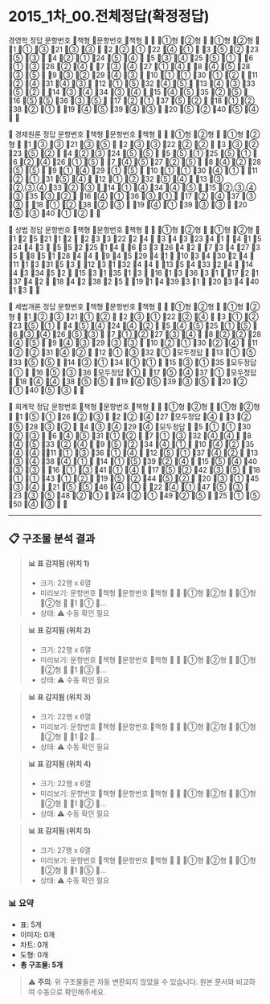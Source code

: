 # 2015_1차_00.전체정답(확정정답)

경영학 정답
문항번호
책형
문항번호
책형


①형
②형

①형
②형

1
①
③
21
③
③

2
②
①
22
④
①

3
⑤
②
23
⑤
③

4
②
①
24
⑤
④

5
③
④
25
⑤
①

6
①
③
26
②
④

7
③
④
27
①
④

8
④
⑤
28
③
⑤

9
③
②
29
④
③

10
①
①
30
①
②

11
②
④
31
④
③

12
①
⑤
32
④
⑤

13
④
③
33
⑤
②

14
③
④
34
③
④

15
④
⑤
35
②
⑤

16
⑤
⑤
36
③
⑤

17
②
①
37
⑤
②

18
①
②
38
②
①

19
④
⑤
39
④
③

20
⑤
②
40
⑤
④



 


경제원론 정답
문항번호
책형
문항번호
책형


①형
②형

①형
②형

1
③
③
21
③
⑤

2
③
③
22
②
②

3
③
②
23
⑤
②

4
②
③
24
⑤
⑤

5
⑤
①
25
⑤
①

6
②
④
26
①
⑤

7
④
⑤
27
②
⑤

8
④
②
28
⑤
⑤

9
①
④
29
①
⑤

10
①
①
30
④
①

11
②
①
31
⑤
④

12
①
②
32
⑤
④

13
③
②,③,④
33
②
③

14
①
④
34
④
⑤

15
②,③,④
③
35
③
②

16
④
①
36
③
①

17
②
④
37
③
③

18
①
②
38
②
③

19
④
①
39
③
③

20
⑤
③
40
①
②



 

상법 정답
문항번호
책형
문항번호
책형


①형
②형

①형
②형

1
2
5
21
1
2

2
3
3
22
2
4

3
4
3
23
4
1

4
1
5
24
4
3

5
5
2
25
1
4

6
3
3
26
4
2

7
3
4
27
3
5

8
5
1
28
4
4

9
4
5
29
4
1

10
3
4
30
2
4

11
1
3
31
5
3

12
3
1
32
4
4

13
5
4
33
2
4

14
4
3
34
5
2

15
3
1
35
1
3

16
1
3
36
3
1

17
2
1
37
4
2

18
4
2
38
2
5

19
1
4
39
3
1

20
3
4
40
1
3



 

세법개론 정답
문항번호
책형
문항번호
책형


①형
②형

①형
②형

1
②
③
21
①
②

2
③
①
22
②
④

3
①
②
23
⑤
①

4
⑤
④
24
④
②

5
④
⑤
25
①
⑤

6
③
④
26
⑤
③

7
①
②
27
③
④

8
②
②
28
④
⑤

9
④
③
29
③
③

10
②
①
30
②
④

11
②
②
31
④
②

12
①
③
32
①
모두정답

13
①
⑤
33
⑤
⑤

14
③
①
34
①
①

15
③
①
35
모두정답
①

16
⑤
③
36
모두정답
①

17
⑤
④
37
①
모두정답

18
④
④
38
⑤
⑤

19
④
⑤
39
③
⑤

20
②
①
40
⑤
③




회계학 정답
문항번호
책형
문항번호
책형


①형
②형

①형
②형

1
⑤
①
26
②
③

2
②
④
27
모두정답
④

3
②
⑤
28
③
②

4
③
④
29
④
모두정답

5
①
①
30
②
③

6
④
⑤
31
①
②

7
①
③
32
④
④

8
④
⑤
33
②
④

9
⑤
②
34
④
①

10
④
②
35
④
④

11
①
③
36
①
④

12
⑤
①
37
④
②

13
③
④
38
④
①

14
①
⑤
39
②
④

15
⑤
④
40
③
③

16
①
③
41
①
④

17
⑤
②
42
③
⑤

18
①
①
43
①
②

19
⑤
②
44
⑤
②

20
③
①
45
③
④

21
⑤
⑤
46
④
①

22
④
①
47
⑤
③

23
③
⑤
48
②
①

24
②
①
49
②
⑤

25
①
⑤
50
④
③



---

## 📋 구조물 분석 결과



> **📊 표 감지됨 (위치 1)**
> - 크기: 22행 x 6열
> - 미리보기: 문항번호 책형 문항번호 책형   ①형 ②형  ①형 ②형  1 ① ...
> - 상태: ⚠️ 수동 확인 필요

<!-- [TABLE_1_22x6] -->



> **📊 표 감지됨 (위치 2)**
> - 크기: 22행 x 6열
> - 미리보기: 문항번호 책형 문항번호 책형   ①형 ②형  ①형 ②형  1 ③ ...
> - 상태: ⚠️ 수동 확인 필요

<!-- [TABLE_2_22x6] -->



> **📊 표 감지됨 (위치 3)**
> - 크기: 22행 x 6열
> - 미리보기: 문항번호 책형 문항번호 책형   ①형 ②형  ①형 ②형  1 2 ...
> - 상태: ⚠️ 수동 확인 필요

<!-- [TABLE_3_22x6] -->



> **📊 표 감지됨 (위치 4)**
> - 크기: 22행 x 6열
> - 미리보기: 문항번호 책형 문항번호 책형   ①형 ②형  ①형 ②형  1 ② ...
> - 상태: ⚠️ 수동 확인 필요

<!-- [TABLE_4_22x6] -->



> **📊 표 감지됨 (위치 5)**
> - 크기: 27행 x 6열
> - 미리보기: 문항번호 책형 문항번호 책형   ①형 ②형  ①형 ②형  1 ⑤ ...
> - 상태: ⚠️ 수동 확인 필요

<!-- [TABLE_5_27x6] -->



### 📊 요약

- 표: 5개
- 이미지: 0개
- 차트: 0개
- 도형: 0개
- **총 구조물: 5개**

> ⚠️ **주의**: 위 구조물들은 자동 변환되지 않았을 수 있습니다. 원본 문서와 비교하여 수동으로 확인해주세요.

